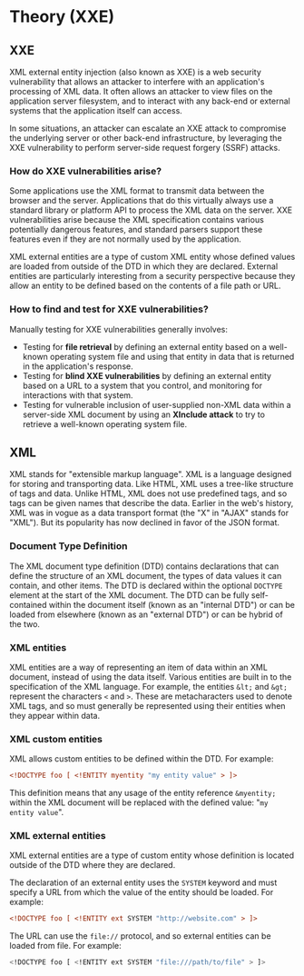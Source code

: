 # Theory (XXE)

## XXE

XML external entity injection (also known as XXE) is a web security vulnerability that allows an attacker to interfere with an application's processing of XML data. It often allows an attacker to view files on the application server filesystem, and to interact with any back-end or external systems that the application itself can access.

In some situations, an attacker can escalate an XXE attack to compromise the underlying server or other back-end infrastructure, by leveraging the XXE vulnerability to perform server-side request forgery (SSRF) attacks.

### How do XXE vulnerabilities arise? <a href="#how-do-xxe-vulnerabilities-arise" id="how-do-xxe-vulnerabilities-arise"></a>

Some applications use the XML format to transmit data between the browser and the server. Applications that do this virtually always use a standard library or platform API to process the XML data on the server. XXE vulnerabilities arise because the XML specification contains various potentially dangerous features, and standard parsers support these features even if they are not normally used by the application.

XML external entities are a type of custom XML entity whose defined values are loaded from outside of the DTD in which they are declared. External entities are particularly interesting from a security perspective because they allow an entity to be defined based on the contents of a file path or URL.

### How to find and test for XXE vulnerabilities? <a href="#how-to-find-and-test-for-xxe-vulnerabilities" id="how-to-find-and-test-for-xxe-vulnerabilities"></a>

Manually testing for XXE vulnerabilities generally involves:

* Testing for **file retrieval** by defining an external entity based on a well-known operating system file and using that entity in data that is returned in the application's response.
* Testing for **blind XXE vulnerabilities** by defining an external entity based on a URL to a system that you control, and monitoring for interactions with that system.
* Testing for vulnerable inclusion of user-supplied non-XML data within a server-side XML document by using an **XInclude attack** to try to retrieve a well-known operating system file.

## XML

XML stands for "extensible markup language". XML is a language designed for storing and transporting data. Like HTML, XML uses a tree-like structure of tags and data. Unlike HTML, XML does not use predefined tags, and so tags can be given names that describe the data. Earlier in the web's history, XML was in vogue as a data transport format (the "X" in "AJAX" stands for "XML"). But its popularity has now declined in favor of the JSON format.

### Document Type Definition <a href="#what-is-document-type-definition" id="what-is-document-type-definition"></a>

The XML document type definition (DTD) contains declarations that can define the structure of an XML document, the types of data values it can contain, and other items. The DTD is declared within the optional `DOCTYPE` element at the start of the XML document. The DTD can be fully self-contained within the document itself (known as an "internal DTD") or can be loaded from elsewhere (known as an "external DTD") or can be hybrid of the two.

### XML entities <a href="#what-are-xml-entities" id="what-are-xml-entities"></a>

XML entities are a way of representing an item of data within an XML document, instead of using the data itself. Various entities are built in to the specification of the XML language. For example, the entities `&lt;` and `&gt;` represent the characters `<` and `>`. These are metacharacters used to denote XML tags, and so must generally be represented using their entities when they appear within data.

### XML custom entities <a href="#what-are-xml-custom-entities" id="what-are-xml-custom-entities"></a>

XML allows custom entities to be defined within the DTD. For example:

```xml
<!DOCTYPE foo [ <!ENTITY myentity "my entity value" > ]>
```

This definition means that any usage of the entity reference `&myentity;` within the XML document will be replaced with the defined value: "`my entity value`".

### XML external entities <a href="#what-are-xml-external-entities" id="what-are-xml-external-entities"></a>

XML external entities are a type of custom entity whose definition is located outside of the DTD where they are declared.

The declaration of an external entity uses the `SYSTEM` keyword and must specify a URL from which the value of the entity should be loaded. For example:

```xml
<!DOCTYPE foo [ <!ENTITY ext SYSTEM "http://website.com" > ]>
```

The URL can use the `file://` protocol, and so external entities can be loaded from file. For example:

```bash
<!DOCTYPE foo [ <!ENTITY ext SYSTEM "file:///path/to/file" > ]>
```
